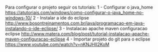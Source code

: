 Para configurar o projeto seguir os tutoriais:
1 - Configurar o java_home https://atutoriais.com/windows/como-configurar-o-java_home-no-windows-10/
2 - Instalar a ide do eclipse http://www.bosontreinamentos.com.br/java/programacao-em-java-instalando-o-ide-eclipse/
3 - Instalacao apache maven configuracao eclipse http://www.matera.com/blog/post/tutorial-instalacao-apache-maven-configuracao-eclipse
4 - Importar projeto do git para o eclipse https://www.youtube.com/watch?v=nKNJHII2KoM
